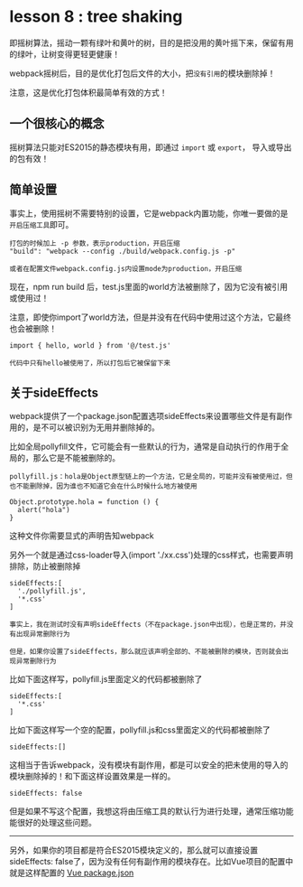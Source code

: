 # lesson 8 : tree shaking

即摇树算法，摇动一颗有绿叶和黄叶的树，目的是把没用的黄叶摇下来，保留有用的绿叶，让树变得更轻更健康！

webpack摇树后，目的是优化打包后文件的大小，把`没有引用`的模块删除掉！

注意，这是优化打包体积最简单有效的方式！

## 一个很核心的概念

摇树算法只能对ES2015的静态模块有用，即通过 `import` 或 `export`， 导入或导出的包有效！

## 简单设置

事实上，使用摇树不需要特别的设置，它是webpack内置功能，你唯一要做的是`开启压缩工具`即可。

```
打包的时候加上 -p 参数，表示production，开启压缩
"build": "webpack --config ./build/webpack.config.js -p"
```
```
或者在配置文件webpack.config.js内设置mode为production，开启压缩
```

现在，npm run build 后，test.js里面的world方法被删除了，因为它没有被引用或使用过！

注意，即使你import了world方法，但是并没有在代码中使用过这个方法，它最终也会被删除！
```
import { hello, world } from '@/test.js'

代码中只有hello被使用了，所以打包后它被保留下来
```

## 关于sideEffects

webpack提供了一个package.json配置选项sideEffects来设置哪些文件是有副作用的，是不可以被识别为无用并删除掉的。

比如全局pollyfill文件，它可能会有一些默认的行为，通常是自动执行的作用于全局的，那么它是不能被删除的。

```
pollyfill.js：hola是Object原型链上的一个方法，它是全局的，可能并没有被使用过，但也不能删除掉，因为谁也不知道它会在什么时候什么地方被使用

Object.prototype.hola = function () {
  alert("hola")
}
```

这种文件你需要显式的声明告知webpack

另外一个就是通过css-loader导入(import './xx.css')处理的css样式，也需要声明排除，防止被删除掉

```
sideEffects:[
  './pollyfill.js',
  '*.css'
]
```

`事实上，我在测试时没有声明sideEffects（不在package.json中出现），也是正常的，并没有出现异常删除行为`

`但是，如果你设置了sideEffects，那么就应该声明全部的、不能被删除的模块，否则就会出现异常删除行为`

比如下面这样写，pollyfill.js里面定义的代码都被删除了

```
sideEffects:[
  '*.css'
]
```

比如下面这样写一个空的配置，pollyfill.js和css里面定义的代码都被删除了

```
sideEffects:[]
```
这相当于告诉webpack，没有模块有副作用，都是可以安全的把未使用的导入的模块删除掉的！和下面这样设置效果是一样的。

```
sideEffects: false
```

但是如果不写这个配置，我想这将由压缩工具的默认行为进行处理，通常压缩功能能很好的处理这些问题。

---

另外，如果你的项目都是符合ES2015模块定义的，那么就可以直接设置sideEffects: false了，因为没有任何有副作用的模块存在。比如Vue项目的配置中就是这样配置的 [Vue package.json](https://github.com/vuejs/vue/blob/dev/package.json#L15)
